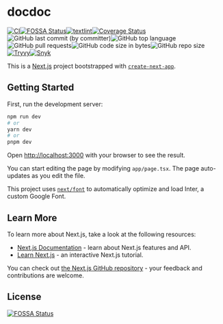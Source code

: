 # docdoc
<!-- textlint-disable ja-technical-writing/sentence-length -->

[![CI](https://github.com/susumutomita/docdoc/actions/workflows/ci.yml/badge.svg?branch=main)](https://github.com/susumutomita/docdoc/actions/workflows/ci.yml)[![FOSSA Status](https://app.fossa.com/api/projects/git%2Bgithub.com%2Fsusumutomita%2Fdocdoc.svg?type=shield)](https://app.fossa.com/projects/git%2Bgithub.com%2Fsusumutomita%2Fdocdoc?ref=badge_shield)[![textlint](https://github.com/susumutomita/docdoc/actions/workflows/textlint.yml/badge.svg?branch=main)](https://github.com/susumutomita/docdoc/actions/workflows/textlint.yml)[![Coverage Status](https://coveralls.io/repos/github/susumutomita/docdoc/badge.svg?branch=main)](https://coveralls.io/github/susumutomita/docdoc?branch=main)![GitHub last commit (by committer)](https://img.shields.io/github/last-commit/susumutomita/docdoc)![GitHub top language](https://img.shields.io/github/languages/top/susumutomita/docdoc)![GitHub pull requests](https://img.shields.io/github/issues-pr/susumutomita/docdoc)![GitHub code size in bytes](https://img.shields.io/github/languages/code-size/susumutomita/docdoc)![GitHub repo size](https://img.shields.io/github/repo-size/susumutomita/docdoc)[![Tryvy](https://github.com/susumutomita/docdoc/actions/workflows/tryvy.yml/badge.svg?branch=main)](https://github.com/susumutomita/docdoc/actions/workflows/tryvy.yml)[![Snyk](https://github.com/susumutomita/docdoc/actions/workflows/snyk.yml/badge.svg)](https://github.com/susumutomita/docdoc/actions/workflows/snyk.yml)

<!-- textlint-enable -->

This is a [Next.js](https://nextjs.org/) project bootstrapped with [`create-next-app`](https://github.com/vercel/next.js/tree/canary/packages/create-next-app).

## Getting Started

First, run the development server:

```bash
npm run dev
# or
yarn dev
# or
pnpm dev
```

Open [http://localhost:3000](http://localhost:3000) with your browser to see the result.

You can start editing the page by modifying `app/page.tsx`. The page auto-updates as you edit the file.

This project uses [`next/font`](https://nextjs.org/docs/basic-features/font-optimization) to automatically optimize and load Inter, a custom Google Font.

## Learn More

To learn more about Next.js, take a look at the following resources:

- [Next.js Documentation](https://nextjs.org/docs) - learn about Next.js features and API.
- [Learn Next.js](https://nextjs.org/learn) - an interactive Next.js tutorial.

You can check out [the Next.js GitHub repository](https://github.com/vercel/next.js/) - your feedback and contributions are welcome.

## License

[![FOSSA Status](https://app.fossa.com/api/projects/git%2Bgithub.com%2Fsusumutomita%2Fdocdoc.svg?type=large)](https://app.fossa.com/projects/git%2Bgithub.com%2Fsusumutomita%2Fdocdoc?ref=badge_large)
